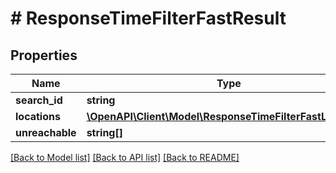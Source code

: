 # # ResponseTimeFilterFastResult

## Properties

Name | Type | Description | Notes
------------ | ------------- | ------------- | -------------
**search_id** | **string** |  | 
**locations** | [**\OpenAPI\Client\Model\ResponseTimeFilterFastLocation[]**](ResponseTimeFilterFastLocation.md) |  | 
**unreachable** | **string[]** |  | 

[[Back to Model list]](../../README.md#documentation-for-models) [[Back to API list]](../../README.md#documentation-for-api-endpoints) [[Back to README]](../../README.md)


